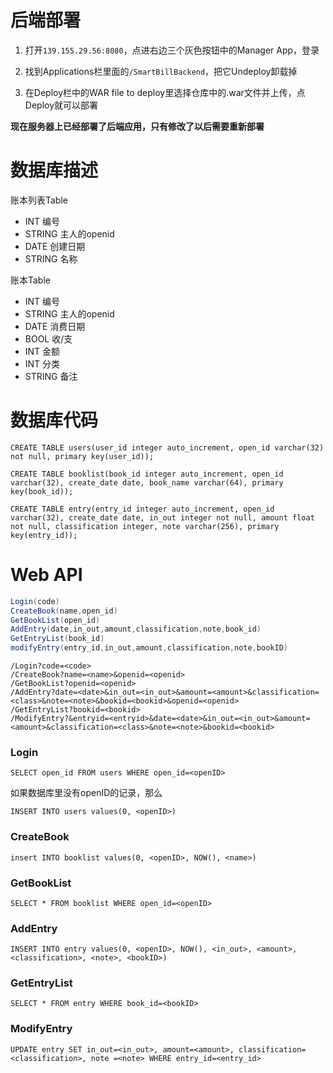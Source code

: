 # 后端部署

1. 打开``139.155.29.56:8080``，点进右边三个灰色按钮中的Manager App，登录

2. 找到Applications栏里面的``/SmartBillBackend``，把它Undeploy卸载掉

3. 在Deploy栏中的WAR file to deploy里选择仓库中的.war文件并上传，点Deploy就可以部署

**现在服务器上已经部署了后端应用，只有修改了以后需要重新部署**



# 数据库描述

账本列表Table

- INT	编号
- STRING	主人的openid
- DATE	创建日期
- STRING	名称

账本Table

- INT	编号
- STRING	主人的openid
- DATE	消费日期
- BOOL	收/支
- INT	金额
- INT	分类
- STRING	备注



# 数据库代码

```mysql
CREATE TABLE users(user_id integer auto_increment, open_id varchar(32) not null, primary key(user_id));
```

```mysql
CREATE TABLE booklist(book_id integer auto_increment, open_id varchar(32), create_date date, book_name varchar(64), primary key(book_id));
```

```mysql
CREATE TABLE entry(entry_id integer auto_increment, open_id varchar(32), create_date date, in_out integer not null, amount float not null, classification integer, note varchar(256), primary key(entry_id));
```



# Web API

```java
Login(code)
CreateBook(name,open_id)
GetBookList(open_id)
AddEntry(date,in_out,amount,classification,note,book_id)
GetEntryList(book_id)
modifyEntry(entry_id,in_out,amount,classification,note,bookID)
```

```
/Login?code=<code>
/CreateBook?name=<name>&openid=<openid>
/GetBookList?openid=<openid>
/AddEntry?date=<date>&in_out=<in_out>&amount=<amount>&classification=<class>&note=<note>&bookid=<bookid>&openid=<openid>
/GetEntryList?bookid=<bookid>
/ModifyEntry?&entryid=<entryid>&date=<date>&in_out=<in_out>&amount=<amount>&classification=<class>&note=<note>&bookid=<bookid>
```

### Login

```mysql
SELECT open_id FROM users WHERE open_id=<openID>
```

如果数据库里没有openID的记录，那么

```mysql
INSERT INTO users values(0, <openID>)
```

### CreateBook

```mysql
insert INTO booklist values(0, <openID>, NOW(), <name>)
```

### GetBookList

```mysql
SELECT * FROM booklist WHERE open_id=<openID>
```

### AddEntry

```mysql
INSERT INTO entry values(0, <openID>, NOW(), <in_out>, <amount>, <classification>, <note>, <bookID>)
```

### GetEntryList

```mysql
SELECT * FROM entry WHERE book_id=<bookID>
```

### ModifyEntry

```mysql
UPDATE entry SET in_out=<in_out>, amount=<amount>, classification=<classification>, note =<note> WHERE entry_id=<entry_id>
```

